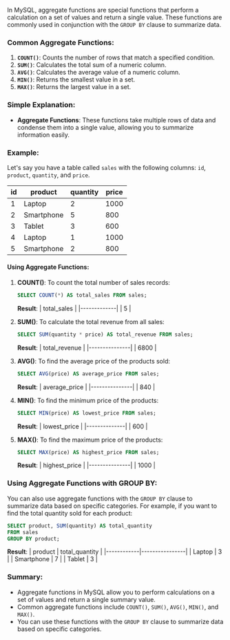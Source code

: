 In MySQL, aggregate functions are special functions that perform a calculation on a set of values and return a single value. These functions are commonly used in conjunction with the `GROUP BY` clause to summarize data.

### Common Aggregate Functions:
1. **`COUNT()`**: Counts the number of rows that match a specified condition.
2. **`SUM()`**: Calculates the total sum of a numeric column.
3. **`AVG()`**: Calculates the average value of a numeric column.
4. **`MIN()`**: Returns the smallest value in a set.
5. **`MAX()`**: Returns the largest value in a set.

### Simple Explanation:
- **Aggregate Functions**: These functions take multiple rows of data and condense them into a single value, allowing you to summarize information easily.

### Example:
Let's say you have a table called `sales` with the following columns: `id`, `product`, `quantity`, and `price`.

| id | product   | quantity | price |
|----|-----------|----------|-------|
| 1  | Laptop    | 2        | 1000  |
| 2  | Smartphone| 5        | 800   |
| 3  | Tablet    | 3        | 600   |
| 4  | Laptop    | 1        | 1000  |
| 5  | Smartphone| 2        | 800   |

#### Using Aggregate Functions:

1. **COUNT()**:
   To count the total number of sales records:
   ```sql
   SELECT COUNT(*) AS total_sales FROM sales;
   ```

   **Result**:
   | total_sales |
   |-------------|
   | 5           |

2. **SUM()**:
   To calculate the total revenue from all sales:
   ```sql
   SELECT SUM(quantity * price) AS total_revenue FROM sales;
   ```

   **Result**:
   | total_revenue |
   |---------------|
   | 6800          |

3. **AVG()**:
   To find the average price of the products sold:
   ```sql
   SELECT AVG(price) AS average_price FROM sales;
   ```

   **Result**:
   | average_price |
   |---------------|
   | 840           |

4. **MIN()**:
   To find the minimum price of the products:
   ```sql
   SELECT MIN(price) AS lowest_price FROM sales;
   ```

   **Result**:
   | lowest_price |
   |--------------|
   | 600          |

5. **MAX()**:
   To find the maximum price of the products:
   ```sql
   SELECT MAX(price) AS highest_price FROM sales;
   ```

   **Result**:
   | highest_price |
   |---------------|
   | 1000          |

### Using Aggregate Functions with GROUP BY:
You can also use aggregate functions with the `GROUP BY` clause to summarize data based on specific categories. For example, if you want to find the total quantity sold for each product:

```sql
SELECT product, SUM(quantity) AS total_quantity
FROM sales
GROUP BY product;
```

**Result**:
| product    | total_quantity |
|------------|----------------|
| Laptop     | 3              |
| Smartphone  | 7              |
| Tablet     | 3              |

### Summary:
- Aggregate functions in MySQL allow you to perform calculations on a set of values and return a single summary value.
- Common aggregate functions include `COUNT()`, `SUM()`, `AVG()`, `MIN()`, and `MAX()`.
- You can use these functions with the `GROUP BY` clause to summarize data based on specific categories.